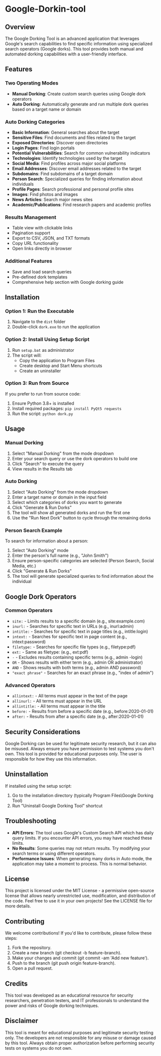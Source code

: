 # Google-Dorkin-tool
## Overview
The Google Dorking Tool is an advanced application that leverages Google's search capabilities to find specific information using specialized search operators (Google dorks). This tool provides both manual and automated dorking capabilities with a user-friendly interface.

## Features

### Two Operating Modes
- **Manual Dorking**: Create custom search queries using Google dork operators
- **Auto Dorking**: Automatically generate and run multiple dork queries based on a target name or domain

### Auto Dorking Categories
- **Basic Information**: General searches about the target
- **Sensitive Files**: Find documents and files related to the target
- **Exposed Directories**: Discover open directories
- **Login Pages**: Find login portals
- **Potential Vulnerabilities**: Search for common vulnerability indicators
- **Technologies**: Identify technologies used by the target
- **Social Media**: Find profiles across major social platforms
- **Email Addresses**: Discover email addresses related to the target
- **Subdomains**: Find subdomains of a target domain
- **Person Search**: Specialized queries for finding information about individuals
- **Profile Pages**: Search professional and personal profile sites
- **Images**: Find photos and images
- **News Articles**: Search major news sites
- **Academic/Publications**: Find research papers and academic profiles

### Results Management
- Table view with clickable links
- Pagination support
- Export to CSV, JSON, and TXT formats
- Copy URL functionality
- Open links directly in browser

### Additional Features
- Save and load search queries
- Pre-defined dork templates
- Comprehensive help section with Google dorking guide

## Installation

### Option 1: Run the Executable
1. Navigate to the `dist` folder
2. Double-click `dork.exe` to run the application

### Option 2: Install Using Setup Script
1. Run `setup.bat` as administrator
2. The script will:
   - Copy the application to Program Files
   - Create desktop and Start Menu shortcuts
   - Create an uninstaller

### Option 3: Run from Source
If you prefer to run from source code:
1. Ensure Python 3.8+ is installed
2. Install required packages: `pip install PyQt5 requests`
3. Run the script: `python dork.py`

## Usage

### Manual Dorking
1. Select "Manual Dorking" from the mode dropdown
2. Enter your search query or use the dork operators to build one
3. Click "Search" to execute the query
4. View results in the Results tab

### Auto Dorking
1. Select "Auto Dorking" from the mode dropdown
2. Enter a target name or domain in the input field
3. Select which categories of dorks you want to generate
4. Click "Generate & Run Dorks"
5. The tool will show all generated dorks and run the first one
6. Use the "Run Next Dork" button to cycle through the remaining dorks

### Person Search Example
To search for information about a person:
1. Select "Auto Dorking" mode
2. Enter the person's full name (e.g., "John Smith")
3. Ensure person-specific categories are selected (Person Search, Social Media, etc.)
4. Click "Generate & Run Dorks"
5. The tool will generate specialized queries to find information about the individual

## Google Dork Operators

### Common Operators
- `site:` - Limits results to a specific domain (e.g., site:example.com)
- `inurl:` - Searches for specific text in URLs (e.g., inurl:admin)
- `intitle:` - Searches for specific text in page titles (e.g., intitle:login)
- `intext:` - Searches for specific text in page content (e.g., intext:password)
- `filetype:` - Searches for specific file types (e.g., filetype:pdf)
- `ext:` - Same as filetype: (e.g., ext:pdf)
- `-` - Excludes results containing specific terms (e.g., admin -login)
- `OR` - Shows results with either term (e.g., admin OR administrator)
- `AND` - Shows results with both terms (e.g., admin AND password)
- `"exact phrase"` - Searches for an exact phrase (e.g., "index of admin")

### Advanced Operators
- `allintext:` - All terms must appear in the text of the page
- `allinurl:` - All terms must appear in the URL
- `allintitle:` - All terms must appear in the title
- `before:` - Results from before a specific date (e.g., before:2020-01-01)
- `after:` - Results from after a specific date (e.g., after:2020-01-01)

## Security Considerations
Google Dorking can be used for legitimate security research, but it can also be misused. Always ensure you have permission to test systems you don't own. This tool is provided for educational purposes only. The user is responsible for how they use this information.

## Uninstallation
If installed using the setup script:
1. Go to the installation directory (typically Program Files\Google Dorking Tool)
2. Run "Uninstall Google Dorking Tool" shortcut

## Troubleshooting
- **API Errors**: The tool uses Google's Custom Search API which has daily query limits. If you encounter API errors, you may have reached these limits.
- **No Results**: Some queries may not return results. Try modifying your search terms or using different operators.
- **Performance Issues**: When generating many dorks in Auto mode, the application may take a moment to process. This is normal behavior.

## License
This project is licensed under the MIT License - a permissive open-source license that allows nearly unrestricted use, modification, and distribution of the code.
Feel free to use it in your own projects! See the LICENSE file for more details.

## Contributing

We welcome contributions! If you'd like to contribute, please follow these steps:

1. Fork the repository.
2. Create a new branch (git checkout -b feature-branch).
3. Make your changes and commit (git commit -am 'Add new feature').
4. Push to the branch (git push origin feature-branch).
5. Open a pull request.

## Credits
This tool was developed as an educational resource for security researchers, penetration testers, and IT professionals to understand the power and risks of Google dorking techniques.

## Disclaimer
This tool is meant for educational purposes and legitimate security testing only. The developers are not responsible for any misuse or damage caused by this tool. Always obtain proper authorization before performing security tests on systems you do not own.
